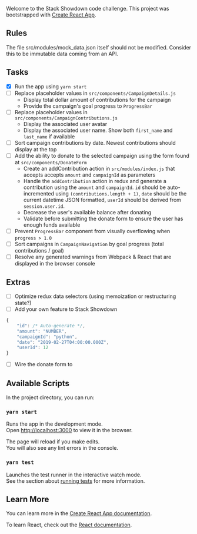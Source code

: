 Welcome to the Stack Showdown code challenge. This project was bootstrapped with [Create React App](https://github.com/facebook/create-react-app).

## Rules

The file src/modules/mock_data.json itself should not be modified. Consider this to be immutable data coming from an API.

## Tasks

- [x] Run the app using `yarn start`
- [ ] Replace placeholder values in `src/components/CampaignDetails.js`
	- Display total dollar amount of contributions for the campaign
	- Provide the campaign's goal progress to `ProgressBar `
- [ ] Replace placeholder values in `src/components/CampaignContributions.js`
	- Display the associated user avatar
	- Display the associated user name. Show both `first_name` and `last_name` if available
- [ ] Sort campaign contributions by date. Newest contributions should display at the top
- [ ] Add the ability to donate to the selected campaign using the form found at `src/components/DonateForm`
	- Create an addContribution action in `src/modules/index.js` that accepts accepts `amount` and `campaignId` as parameters
	- Handle the `addContribution` action in redux and generate a contribution using the `amount` and `campaignId`. `id` should be auto-incremented using `(contributions.length + 1)`, `date` should be the current datetime JSON formatted, `userId` should be derived from `session.user.id`.
	- Decrease the user's available balance after donating
	- Validate before submitting the donate form to ensure the user has enough funds available
- [ ] Prevent `ProgressBar` component from visually overflowing when `progress > 1.0`
- [ ] Sort campaigns in `CampaignNavigation` by goal progress (total contributions / goal)
- [ ] Resolve any generated warnings from Webpack & React that are displayed in the browser console

## Extras
- [ ] Optimize redux data selectors (using memoization or restructuring state?)
- [ ] Add your own feature to Stack Showdown

```js
{
    "id": /* Auto-generate */,
    "amount": "NUMBER",
    "campaignId": "python",
    "date": "2019-02-27T04:00:00.000Z",
    "userId": 12
}
```
- [ ] Wire the donate form to 

## Available Scripts

In the project directory, you can run:

### `yarn start`

Runs the app in the development mode.<br />
Open [http://localhost:3000](http://localhost:3000) to view it in the browser.

The page will reload if you make edits.<br />
You will also see any lint errors in the console.

### `yarn test`

Launches the test runner in the interactive watch mode.<br />
See the section about [running tests](https://facebook.github.io/create-react-app/docs/running-tests) for more information.

## Learn More

You can learn more in the [Create React App documentation](https://facebook.github.io/create-react-app/docs/getting-started).

To learn React, check out the [React documentation](https://reactjs.org/).
